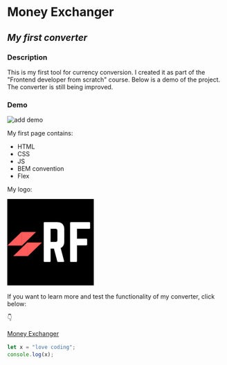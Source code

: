 # **Money Exchanger**

## *My first converter*


### Description

This is my first tool for currency conversion. I created it as part of the "Frontend developer from scratch" course. Below is a demo of the project. The converter is still being improved.

### Demo

![add demo](https://github.com/RobFyd/Money-Exchanger-in-React/blob/main/public/exchangerNewGif.gif)

My first page contains:
- HTML
- CSS
- JS
- BEM convention
- Flex

My logo:

![LOGO](https://github.com/RobFyd/Money-Exchanger-in-React/blob/main/public/RFLogo.png)

If you want to learn more and test the functionality of my converter, click below:

👇

[Money Exchanger](https://robfyd.github.io/Money-Exchanger/)


```javascript
let x = "love coding";
console.log(x);
```
